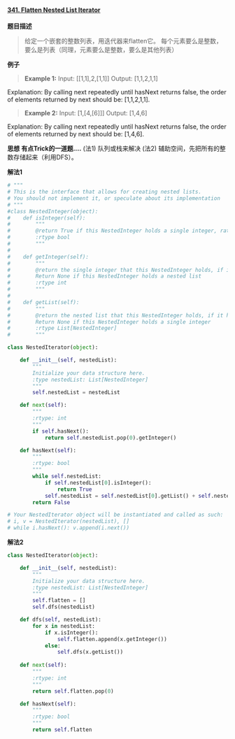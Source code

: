 #### [341. Flatten Nested List Iterator](https://leetcode.com/problems/flatten-nested-list-iterator/description/)

**题目描述**
> 给定一个嵌套的整数列表，用迭代器来flatten它。
> 每个元素要么是整数，要么是列表（同理，元素要么是整数，要么是其他列表）

**例子**
> **Example 1:**
Input: [[1,1],2,[1,1]]
Output: [1,1,2,1,1]

Explanation: By calling next repeatedly until hasNext returns false, 
             the order of elements returned by next should be: [1,1,2,1,1].
> **Example 2:**
Input: [1,[4,[6]]]
Output: [1,4,6]

Explanation: By calling next repeatedly until hasNext returns false, 
             the order of elements returned by next should be: [1,4,6].

**思想**
**有点Trick的一道题....**
(法1) 队列或栈来解决
(法2) 辅助空间，先把所有的整数存储起来（利用DFS）。

**解法1**
```python
# """
# This is the interface that allows for creating nested lists.
# You should not implement it, or speculate about its implementation
# """
#class NestedInteger(object):
#    def isInteger(self):
#        """
#        @return True if this NestedInteger holds a single integer, rather than a nested list.
#        :rtype bool
#        """
#
#    def getInteger(self):
#        """
#        @return the single integer that this NestedInteger holds, if it holds a single integer
#        Return None if this NestedInteger holds a nested list
#        :rtype int
#        """
#
#    def getList(self):
#        """
#        @return the nested list that this NestedInteger holds, if it holds a nested list
#        Return None if this NestedInteger holds a single integer
#        :rtype List[NestedInteger]
#        """

class NestedIterator(object):

    def __init__(self, nestedList):
        """
        Initialize your data structure here.
        :type nestedList: List[NestedInteger]
        """
        self.nestedList = nestedList

    def next(self):
        """
        :rtype: int
        """
        if self.hasNext():
            return self.nestedList.pop(0).getInteger()

    def hasNext(self):
        """
        :rtype: bool
        """
        while self.nestedList:
            if self.nestedList[0].isInteger():
                return True
            self.nestedList = self.nestedList[0].getList() + self.nestedList[1:]
        return False

# Your NestedIterator object will be instantiated and called as such:
# i, v = NestedIterator(nestedList), []
# while i.hasNext(): v.append(i.next())
```
**解法2**
```python
class NestedIterator(object):

    def __init__(self, nestedList):
        """
        Initialize your data structure here.
        :type nestedList: List[NestedInteger]
        """
        self.flatten = []
        self.dfs(nestedList)

    def dfs(self, nestedList):
        for x in nestedList:
            if x.isInteger():
                self.flatten.append(x.getInteger())
            else:
                self.dfs(x.getList())
        
    def next(self):
        """
        :rtype: int
        """
        return self.flatten.pop(0)

    def hasNext(self):
        """
        :rtype: bool
        """
        return self.flatten
```